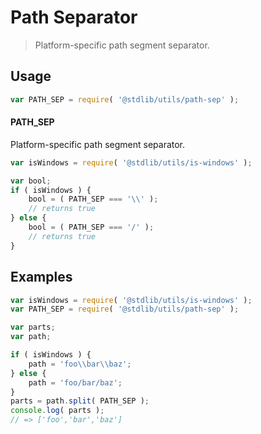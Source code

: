 # Path Separator

> Platform-specific path segment separator.


<section class="usage">

## Usage

``` javascript
var PATH_SEP = require( '@stdlib/utils/path-sep' );
```

#### PATH_SEP

Platform-specific path segment separator.

``` javascript
var isWindows = require( '@stdlib/utils/is-windows' );

var bool;
if ( isWindows ) {
    bool = ( PATH_SEP === '\\' );
    // returns true
} else {
    bool = ( PATH_SEP === '/' );
    // returns true
}
```

</section>

<!-- /.usage -->


<section class="examples">

## Examples

``` javascript
var isWindows = require( '@stdlib/utils/is-windows' );
var PATH_SEP = require( '@stdlib/utils/path-sep' );

var parts;
var path;

if ( isWindows ) {
    path = 'foo\\bar\\baz';
} else {
    path = 'foo/bar/baz';
}
parts = path.split( PATH_SEP );
console.log( parts );
// => ['foo','bar','baz']
```

</section>

<!-- /.examples -->


<section class="links">

</section>

<!-- /.links -->
